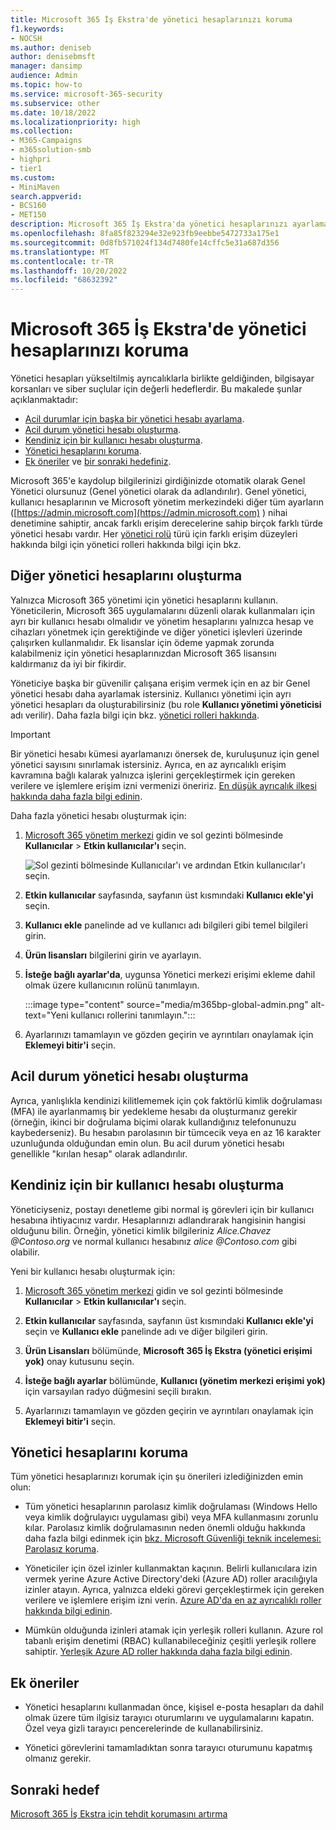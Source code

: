 ```yaml
---
title: Microsoft 365 İş Ekstra'de yönetici hesaplarınızı koruma
f1.keywords:
- NOCSH
ms.author: deniseb
author: denisebmsft
manager: dansimp
audience: Admin
ms.topic: how-to
ms.service: microsoft-365-security
ms.subservice: other
ms.date: 10/18/2022
ms.localizationpriority: high
ms.collection:
- M365-Campaigns
- m365solution-smb
- highpri
- tier1
ms.custom:
- MiniMaven
search.appverid:
- BCS160
- MET150
description: Microsoft 365 İş Ekstra'da yönetici hesaplarınızı ayarlamayı ve korumayı öğrenin.
ms.openlocfilehash: 8fa85f823294e32e923fb9eebbe5472733a175e1
ms.sourcegitcommit: 0d8fb571024f134d7480fe14cffc5e31a687d356
ms.translationtype: MT
ms.contentlocale: tr-TR
ms.lasthandoff: 10/20/2022
ms.locfileid: "68632392"
---
```

# <a name="protect-your-administrator-accounts-in-microsoft-365-business-premium"></a>Microsoft 365 İş Ekstra'de yönetici hesaplarınızı koruma

Yönetici hesapları yükseltilmiş ayrıcalıklarla birlikte geldiğinden, bilgisayar korsanları ve siber suçlular için değerli hedeflerdir. Bu makalede şunlar açıklanmaktadır:

- [Acil durumlar için başka bir yönetici hesabı ayarlama](#create-other-admin-accounts).
- [Acil durum yönetici hesabı oluşturma](#create-an-emergency-admin-account).
- [Kendiniz için bir kullanıcı hesabı oluşturma](#create-a-user-account-for-yourself).
- [Yönetici hesaplarını koruma](#protect-admin-accounts).
- [Ek öneriler](#additional-recommendations) ve [bir sonraki hedefiniz](#next-objective).

Microsoft 365'e kaydolup bilgilerinizi girdiğinizde otomatik olarak Genel Yönetici olursunuz (Genel yönetici olarak da adlandırılır). Genel yönetici, kullanıcı hesaplarının ve Microsoft yönetim merkezindeki diğer tüm ayarların ([https://admin.microsoft.com](https://admin.microsoft.com) ) nihai denetimine sahiptir, ancak farklı erişim derecelerine sahip birçok farklı türde yönetici hesabı vardır. Her [yönetici rolü](/office365/admin/add-users/about-admin-roles) türü için farklı erişim düzeyleri hakkında bilgi için yönetici rolleri hakkında bilgi için bkz.

## <a name="create-other-admin-accounts"></a>Diğer yönetici hesaplarını oluşturma

Yalnızca Microsoft 365 yönetimi için yönetici hesaplarını kullanın. Yöneticilerin, Microsoft 365 uygulamalarını düzenli olarak kullanmaları için ayrı bir kullanıcı hesabı olmalıdır ve yönetim hesaplarını yalnızca hesap ve cihazları yönetmek için gerektiğinde ve diğer yönetici işlevleri üzerinde çalışırken kullanmalıdır. Ek lisanslar için ödeme yapmak zorunda kalabilmeniz için yönetici hesaplarınızdan Microsoft 365 lisansını kaldırmanız da iyi bir fikirdir.

Yöneticiye başka bir güvenilir çalışana erişim vermek için en az bir Genel yönetici hesabı daha ayarlamak istersiniz. Kullanıcı yönetimi için ayrı yönetici hesapları da oluşturabilirsiniz (bu role **Kullanıcı yönetimi yöneticisi** adı verilir). Daha fazla bilgi için bkz. [yönetici rolleri hakkında](/office365/admin/add-users/about-admin-roles).

> [!IMPORTANT]
> Bir yönetici hesabı kümesi ayarlamanızı önersek de, kuruluşunuz için genel yönetici sayısını sınırlamak istersiniz. Ayrıca, en az ayrıcalıklı erişim kavramına bağlı kalarak yalnızca işlerini gerçekleştirmek için gereken verilere ve işlemlere erişim izni vermenizi öneririz. [En düşük ayrıcalık ilkesi hakkında daha fazla bilgi edinin](/azure/active-directory/develop/secure-least-privileged-access). 

Daha fazla yönetici hesabı oluşturmak için:

 1. <a href="https://go.microsoft.com/fwlink/p/?linkid=837890" target="_blank">Microsoft 365 yönetim merkezi</a> gidin ve sol gezinti bölmesinde **Kullanıcılar** \> **Etkin kullanıcılar'ı** seçin.

    ![Sol gezinti bölmesinde Kullanıcılar'ı ve ardından Etkin kullanıcılar'ı seçin.](../media/Activeusers.png)

 2. **Etkin kullanıcılar** sayfasında, sayfanın üst kısmındaki **Kullanıcı ekle'yi** seçin. 

 3. **Kullanıcı ekle** panelinde ad ve kullanıcı adı bilgileri gibi temel bilgileri girin.

 4. **Ürün lisansları** bilgilerini girin ve ayarlayın.

 5. **İsteğe bağlı ayarlar'da**, uygunsa Yönetici merkezi erişimi ekleme dahil olmak üzere kullanıcının rolünü tanımlayın.

    :::image type="content" source="media/m365bp-global-admin.png" alt-text="Yeni kullanıcı rollerini tanımlayın.":::

 6. Ayarlarınızı tamamlayın ve gözden geçirin ve ayrıntıları onaylamak için **Eklemeyi bitir'i** seçin.

## <a name="create-an-emergency-admin-account"></a>Acil durum yönetici hesabı oluşturma

Ayrıca, yanlışlıkla kendinizi kilitlememek için çok faktörlü kimlik doğrulaması (MFA) ile ayarlanmamış bir yedekleme hesabı da oluşturmanız gerekir (örneğin, ikinci bir doğrulama biçimi olarak kullandığınız telefonunuzu kaybederseniz). Bu hesabın parolasının bir tümcecik veya en az 16 karakter uzunluğunda olduğundan emin olun. Bu acil durum yönetici hesabı genellikle "kırılan hesap" olarak adlandırılır.

## <a name="create-a-user-account-for-yourself"></a>Kendiniz için bir kullanıcı hesabı oluşturma

Yöneticiyseniz, postayı denetleme gibi normal iş görevleri için bir kullanıcı hesabına ihtiyacınız vardır. Hesaplarınızı adlandırarak hangisinin hangisi olduğunu bilin. Örneğin, yönetici kimlik bilgileriniz  *Alice.Chavez <span></span>@Contoso.org* ve normal kullanıcı hesabınız *alice <span></span>@Contoso.com* gibi olabilir.

Yeni bir kullanıcı hesabı oluşturmak için:

1. <a href="https://go.microsoft.com/fwlink/p/?linkid=837890" target="_blank">Microsoft 365 yönetim merkezi</a> gidin ve sol gezinti bölmesinde **Kullanıcılar** \> **Etkin kullanıcılar'ı** seçin.

2. **Etkin kullanıcılar** sayfasında, sayfanın üst kısmındaki **Kullanıcı ekle'yi** seçin ve **Kullanıcı ekle** panelinde adı ve diğer bilgileri girin.

3. **Ürün Lisansları** bölümünde, **Microsoft 365 İş Ekstra (yönetici erişimi yok)** onay kutusunu seçin.

4. **İsteğe bağlı ayarlar** bölümünde, **Kullanıcı (yönetim merkezi erişimi yok)** için varsayılan radyo düğmesini seçili bırakın.

5. Ayarlarınızı tamamlayın ve gözden geçirin ve ayrıntıları onaylamak için **Eklemeyi bitir'i** seçin.

## <a name="protect-admin-accounts"></a>Yönetici hesaplarını koruma

Tüm yönetici hesaplarınızı korumak için şu önerileri izlediğinizden emin olun:

- Tüm yönetici hesaplarının parolasız kimlik doğrulaması (Windows Hello veya kimlik doğrulayıcı uygulaması gibi) veya MFA kullanmasını zorunlu kılar. Parolasız kimlik doğrulamasının neden önemli olduğu hakkında daha fazla bilgi edinmek için [bkz. Microsoft Güvenliği teknik incelemesi: Parolasız koruma](https://query.prod.cms.rt.microsoft.com/cms/api/am/binary/RE2KEup).

- Yöneticiler için özel izinler kullanmaktan kaçının. Belirli kullanıcılara izin vermek yerine Azure Active Directory'deki (Azure AD) roller aracılığıyla izinler atayın. Ayrıca, yalnızca eldeki görevi gerçekleştirmek için gereken verilere ve işlemlere erişim izni verin. [Azure AD'da en az ayrıcalıklı roller hakkında bilgi edinin](/azure/active-directory/roles/delegate-by-task).

- Mümkün olduğunda izinleri atamak için yerleşik rolleri kullanın. Azure rol tabanlı erişim denetimi (RBAC) kullanabileceğiniz çeşitli yerleşik rollere sahiptir. [Yerleşik Azure AD roller hakkında daha fazla bilgi edinin](/azure/active-directory/roles/permissions-reference).

## <a name="additional-recommendations"></a>Ek öneriler

- Yönetici hesaplarını kullanmadan önce, kişisel e-posta hesapları da dahil olmak üzere tüm ilgisiz tarayıcı oturumlarını ve uygulamalarını kapatın. Özel veya gizli tarayıcı pencerelerinde de kullanabilirsiniz.

- Yönetici görevlerini tamamladıktan sonra tarayıcı oturumunu kapatmış olmanız gerekir.

## <a name="next-objective"></a>Sonraki hedef

[Microsoft 365 İş Ekstra için tehdit korumasını artırma](m365bp-increase-protection.md)
